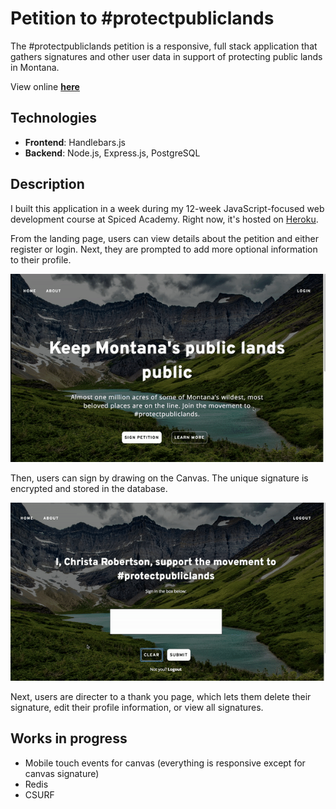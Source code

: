 # Petition to #protectpubliclands

The #protectpubliclands petition is a responsive, full stack application that gathers signatures and other user data in support of protecting public lands in Montana.

View online **[here](https://protect-public-lands.herokuapp.com)**

## Technologies
* **Frontend**: Handlebars.js
* **Backend**: Node.js, Express.js, PostgreSQL

## Description
I built this application in a week during my 12-week JavaScript-focused web development course at Spiced Academy. Right now, it's hosted on [Heroku](https://nbit-network.herokuapp.com/welcome#/).

From the landing page, users can view details about the petition and either register or login. Next, they are prompted to add more optional information to their profile.

![Petition  Preview 1](https://github.com/kaylarobertson3/public-lands-petition/blob/master/preview1.gif
 "Petition Preview 1")


Then, users can sign by drawing on the Canvas. The unique signature is encrypted and stored in the database.

![Petition  Preview 2](https://github.com/kaylarobertson3/public-lands-petition/blob/master/preview2.gif
 "Petition Preview 2")

Next, users are directer to a thank you page, which lets them delete their signature, edit their profile information, or view all signatures.

## Works in progress
* Mobile touch events for canvas (everything is responsive except for canvas signature)
* Redis
* CSURF
